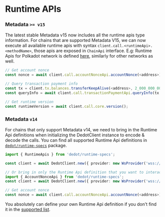 # Runtime APIs

### Metadata `>= v15`

The latest stable Metadata v15 now includes all the runtime apis type information. For chains that are supported Metadata V15, we can now execute all available runtime apis with syntax `client.call.<runtimeApi>.<methodName>`, those apis are exposed in `ChainApi` interface. E.g: Runtime Apis for Polkadot network is defined [here](https://github.com/dedotdev/chaintypes/blob/main/packages/chaintypes/src/polkadot/runtime.d.ts), similarly for other networks as well.

```typescript
// Get account nonce
const nonce = await client.call.accountNonceApi.accountNonce(<address>);

// Query transaction payment info
const tx = client.tx.balances.transferKeepAlive(<address>, 2_000_000_000_000n);
const queryInfo = await client.call.transactionPaymentApi.queryInfo(tx.toU8a(), tx.length);

// Get runtime version
const runtimeVersion = await client.call.core.version();
```

### Metadata `v14`

For chains that only support Metadata v14, we need to bring in the Runtime Api definitions when initializing the DedotClient instance to encode & decode the calls. You can find all supported Runtime Api definitions in [`dedot/runtime-specs`](https://github.com/dedotdev/dedot/blob/fefe71cf4a04d1433841f5cfc8400a1e2a8db112/packages/runtime-specs/src/all.ts#L21-L39) package.

```typescript
import { RuntimeApis } from 'dedot/runtime-specs';

const client = await DedotClient.new({ provider: new WsProvider('wss://rpc.mynetwork.com'), runtimeApis: RuntimeApis });

// Or bring in only the Runtime Api definition that you want to interact with
import { AccountNonceApi } from 'dedot/runtime-specs';
const client = await DedotClient.new({ provider: new WsProvider('wss://rpc.mynetwork.com'), runtimeApis: { AccountNonceApi } });

// Get account nonce
const nonce = await client.call.accountNonceApi.accountNonce(<address>);
```

You absolutely can define your own Runtime Api definition if you don't find it in the [supported list](https://github.com/dedotdev/dedot/blob/fefe71cf4a04d1433841f5cfc8400a1e2a8db112/packages/runtime-specs/src/all.ts#L21-L39).
